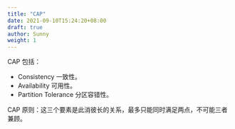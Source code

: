 ```yaml
---
title: "CAP"
date: 2021-09-10T15:24:20+08:00
draft: true
author: Sunny
weight: 1
---
```


CAP 包括：

- Consistency 一致性。
- Availability 可用性。
- Partition Tolerance 分区容错性。

CAP 原则：这三个要素是此消彼长的关系，最多只能同时满足两点，不可能三者兼顾。

